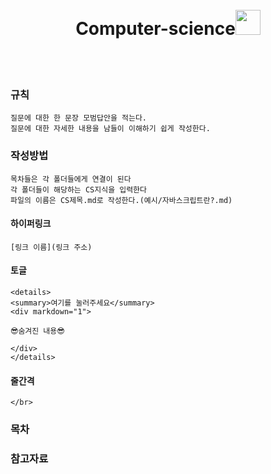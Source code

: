 


</br>
</br>


<div align="center">
<h1>Computer-science<img src="https://github.com/rajput2107/rajput2107/blob/master/Assets/PC.gif" height="40px"/></h1>
</div>


</br>
</br>



### 규칙
	질문에 대한 한 문장 모범답안을 적는다.
    질문에 대한 자세한 내용을 남들이 이해하기 쉽게 작성한다.
    
### 작성방법
	목차들은 각 폴더들에게 연결이 된다
    각 폴더들이 해당하는 CS지식을 입력한다
    파일의 이름은 CS제목.md로 작성한다.(예시/자바스크립트란?.md)
    
    
#### 하이퍼링크
	[링크 이름](링크 주소)
    
#### 토글
```
<details>
<summary>여기를 눌러주세요</summary>
<div markdown="1">       

😎숨겨진 내용😎

</div>
</details>
```

#### 줄간격
```
</br>
```


### 목차


### 참고자료

